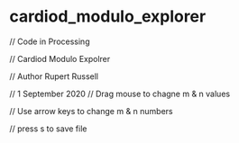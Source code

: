 # cardiod_modulo_explorer
// Code in Processing

// Cardiod Modulo Expolrer

// Author Rupert Russell

// 1 September 2020
// Drag mouse to chagne m & n values

// Use arrow keys to change m & n numbers

// press s to save file
